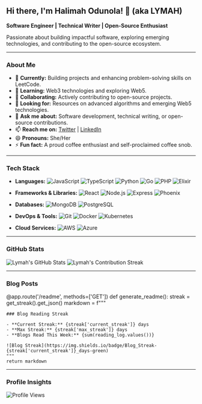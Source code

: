 ## Hi there, I'm Halimah Odunola! 👋 (aka LYMAH)

**Software Engineer | Technical Writer | Open-Source Enthusiast**

Passionate about building impactful software, exploring emerging technologies, and contributing to the open-source ecosystem.

---

### About Me

- 🔭 **Currently:** Building projects and enhancing problem-solving skills on LeetCode.
- 🌱 **Learning:** Web3 technologies and exploring Web5.
- 👯 **Collaborating:** Actively contributing to open-source projects.
- 🤔 **Looking for:** Resources on advanced algorithms and emerging Web5 technologies.
- 💬 **Ask me about:** Software development, technical writing, or open-source contributions.
- 📫 **Reach me on:** [Twitter](https://twitter.com/CodesLymah) | [LinkedIn](https://www.linkedin.com/in/harlimat-odunola-2ab261235)
- 😄 **Pronouns:** She/Her
- ⚡ **Fun fact:** A proud coffee enthusiast and self-proclaimed coffee snob.

---

### Tech Stack

- **Languages:**
  ![JavaScript](https://img.shields.io/badge/-JavaScript-F7DF1E?style=flat&logo=javascript&logoColor=black)
  ![TypeScript](https://img.shields.io/badge/-TypeScript-007ACC?style=flat&logo=typescript&logoColor=white)
  ![Python](https://img.shields.io/badge/-Python-3776AB?style=flat&logo=python&logoColor=white)
  ![Go](https://img.shields.io/badge/-Go-00ADD8?style=flat&logo=go&logoColor=white)
  ![PHP](https://img.shields.io/badge/-PHP-777BB4?style=flat&logo=php&logoColor=white)
  ![Elixir](https://img.shields.io/badge/-Elixir-4B275F?style=flat&logo=elixir&logoColor=white)

- **Frameworks & Libraries:**
  ![React](https://img.shields.io/badge/-React-61DAFB?style=flat&logo=react&logoColor=black)
  ![Node.js](https://img.shields.io/badge/-Node.js-339933?style=flat&logo=node.js&logoColor=white)
  ![Express](https://img.shields.io/badge/-Express-000000?style=flat&logo=express&logoColor=white)
  ![Phoenix](https://img.shields.io/badge/-Phoenix-400080?style=flat&logo=phoenix&logoColor=white)

- **Databases:**
  ![MongoDB](https://img.shields.io/badge/-MongoDB-47A248?style=flat&logo=mongodb&logoColor=white)
  ![PostgreSQL](https://img.shields.io/badge/-PostgreSQL-336791?style=flat&logo=postgresql&logoColor=white)

- **DevOps & Tools:**
  ![Git](https://img.shields.io/badge/-Git-F05032?style=flat&logo=git&logoColor=white)
  ![Docker](https://img.shields.io/badge/-Docker-2496ED?style=flat&logo=docker&logoColor=white)
  ![Kubernetes](https://img.shields.io/badge/-Kubernetes-326CE5?style=flat&logo=kubernetes&logoColor=white)

- **Cloud Services:**
  ![AWS](https://img.shields.io/badge/-AWS-232F3E?style=flat&logo=amazon-aws&logoColor=white)
  ![Azure](https://img.shields.io/badge/-Azure-0078D4?style=flat&logo=microsoft-azure&logoColor=white)

---

### GitHub Stats

![Lymah's GitHub Stats](https://github-readme-stats.vercel.app/api?username=Lymah123&show_icons=true&theme=radical&count_private=true)
![Lymah's Contribution Streak](https://github-readme-streak-stats.herokuapp.com/?user=Lymah123&theme=radical)

---

### Blog Posts

@app.route('/readme', methods=['GET'])
def generate_readme():
    streak = get_streak().get_json()
    markdown = f"""

    ### Blog Reading Streak

    - **Current Streak:** {streak['current_streak']} days
    - **Max Streak:** {streak['max_streak']} days
    - **Blogs Read This Week:** {sum(reading_log.values())}

    ![Blog Streak](https://img.shields.io/badge/Blog_Streak-{streak['current_streak']}_days-green)
    """
    return markdown

---

### Profile Insights

![Profile Views](https://komarev.com/ghpvc/?username=Lymah123&color=blue&style=flat)
